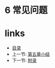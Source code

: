 # 6 常见问题

# links
  * [目录](<preface-目录.md>)
  * 上一节: [第五章小结](<05.10-小结.md>)
  * 下一节: [附录](<07.0-附录.md>)